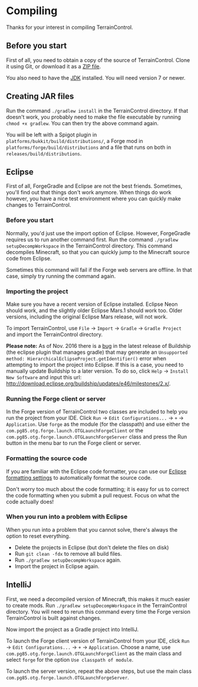 # Compiling
Thanks for your interest in compiling TerrainControl.

## Before you start
First of all, you need to obtain a copy of the source of TerrainControl. Clone
it using Git, or download it as a [ZIP file][].

You also need to have the [JDK][JDK 7] installed. You will need version 7 or
newer.

## Creating JAR files
Run the command `./gradlew install` in the TerrainControl directory. If that
doesn't work, you probably need to make the file executable by running
`chmod +x gradlew`. You can then try the above command again.

You will be left with a Spigot plugin in `platforms/bukkit/build/distributions/`,
a Forge mod in `platforms/forge/build/distributions` and a file that runs
on both in `releases/build/distributions`.

## Eclipse
First of all, ForgeGradle and Eclipse are not the best friends. Sometimes, you'll
find out that things don't work anymore. When things do work however, you have a
nice test environment where you can quickly make changes to TerrainControl.

### Before you start
Normally, you'd just use the import option of Eclipse. However, ForgeGradle
requires us to run another command first. Run the command
`./gradlew setupDecompWorkspace` in the TerrainControl directory. This command
decompiles Minecraft, so that you can quickly jump to the Minecraft source code
from Eclipse.

Sometimes this command will fail if the Forge web servers are offline. In that
case, simply try running the command again.

### Importing the project
Make sure you have a recent version of Eclipse installed. Eclipse Neon should
work, and the slightly older Eclipse Mars.1 should work too. Older versions,
including the original Eclipse Mars release, will not work.

To import TerrainControl, use `File` -> `Import` -> `Gradle` -> `Gradle Project`
and import the TerrainControl directory.

**Please note:** As of Nov. 2016 there is a [bug] in the latest release of Buildship (the eclipse plugin that manages gradle) that may generate an `Unsupported method: HierarchicalEclipseProject.getIdentifier()` error when attempting to import the project into Eclipse. If this is a case, you need to manually update Buildship to a later version. To do so, click `Help` -> `Install New Software` and input this url: http://download.eclipse.org/buildship/updates/e46/milestones/2.x/.

### Running the Forge client or server
In the Forge version of TerrainControl two classes are included to help you run
the project from your IDE. Click `Run` -> `Edit Configurations...` -> `+`
-> `Application`. Use `forge` as the module (for the classpath) and use either
the `com.pg85.otg.forge.launch.OTGLaunchForgeClient` or the
`com.pg85.otg.forge.launch.OTGLaunchForgeServer` class and
press the Run button in the menu bar to run the Forge client or server.

### Formatting the source code
If you are familiar with the Eclipse code formatter, you can use our
[Eclipse formatting settings][] to automatically format the source code.

Don't worry too much about the code formatting; it is easy for us to correct
the code formatting when you submit a pull request. Focus on what the code
actually does!

### When you run into a problem with Eclipse
When you run into a problem that you cannot solve, there's always the option to
reset everything.

* Delete the projects in Eclipse (but don't delete the files on disk)
* Run `git clean -fdx` to remove all build files.
* Run `./gradlew setupDecompWorkspace` again.
* Import the project in Eclipse again.

## IntelliJ
First, we need a decompiled version of Minecraft, this makes it much easier to
create mods. Run `./gradlew setupDecompWorkspace` in the TerrainControl
directory. You will need to rerun this command every time the Forge version
TerrainControl is built against changes.

Now import the project as a Gradle project into IntelliJ.

To launch the Forge client version of TerrainControl from your IDE, click `Run`
-> `Edit Configurations...` -> `+` -> `Application`. Choose a name, use
`com.pg85.otg.forge.launch.OTGLaunchForgeClient` as the main
class and select `forge` for the option `Use classpath of module`.

To launch the server version, repeat the above steps, but use the main class
`com.pg85.otg.forge.launch.OTGLaunchForgeServer`.


[ZIP file]: https://github.com/MCTCP/TerrainControl/archive/master.zip
[JDK 7]: http://www.oracle.com/technetwork/java/javase/downloads/jdk7-downloads-1880260.html
[Eclipse formatting settings]: https://dl.dropboxusercontent.com/u/23288978/terraincontrol/TerrainControl.xml
[bug]: https://bugs.eclipse.org/bugs/show_bug.cgi?id=507423
